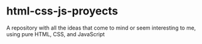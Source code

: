 # html-css-js-proyects
A repository with all the ideas that come to mind or seem interesting to me, using pure HTML, CSS, and JavaScript
